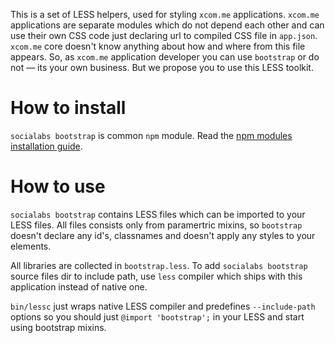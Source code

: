 This is a set of LESS helpers, used for styling `xcom.me` applications.
`xcom.me` applications are separate modules which do not depend each other and can use their own CSS code just declaring url to compiled CSS file in `app.json`. `xcom.me` core doesn't know anything about how and where from this file appears. So, as `xcom.me` application developer you can use `bootstrap` or do not — its your own business. But we propose you to use this LESS toolkit.

# How to install

`socialabs bootstrap` is common `npm` module. Read the [npm modules installation guide](http://npmjs.org/doc/install.html).

# How to use

`socialabs bootstrap` contains LESS files which can be imported to your LESS files.
All files consists only from paramertric mixins, so `bootstrap` doesn't declare any id's, classnames and doesn't apply any styles to your elements.

All libraries are collected in `bootstrap.less`.
To add `socialabs bootstrap` source files dir to include path, use `less` compiler which ships with this application instead of native one.

`bin/lessc` just wraps native LESS compiler and predefines `--include-path` options so you should just `@import 'bootstrap';` in your LESS and start using bootstrap mixins.




